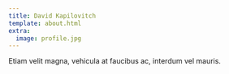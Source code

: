 ```yaml
---
title: David Kapilovitch
template: about.html
extra:
  image: profile.jpg
---
```

Etiam velit magna, vehicula at faucibus ac, interdum vel mauris.
